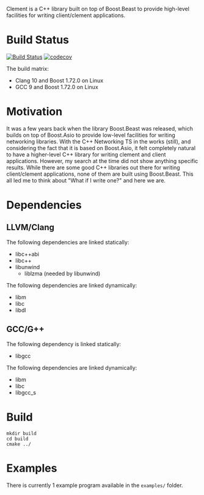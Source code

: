 Clement is a C++ library built on top of Boost.Beast to provide high-level facilities for writing client/clement applications.

# Build Status
[![Build Status](https://travis-ci.com/knejadfard/clement.svg?token=BQuV76EB4xzpZzDPez3Z&branch=master)](https://travis-ci.com/knejadfard/clement) [![codecov](https://codecov.io/gh/knejadfard/clement/branch/master/graph/badge.svg)](https://codecov.io/gh/knejadfard/clement)

The build matrix:
- Clang 10 and Boost 1.72.0 on Linux
- GCC 9 and Boost 1.72.0 on Linux

# Motivation
It was a few years back when the library Boost.Beast was released, which builds on top of Boost.Asio to provide low-level facilities for writing networking libraries.
With the C++ Networking TS in the works (still), and considering the fact that it is based on Boost.Asio, it felt completely natural to have a higher-level C++ library for writing clement and client applications. However, my search at the time did not show anything specific results. While there are some good C++ libraries out there for writing client/clement applications, none of them are built using Boost.Beast. This all led me to think about "What if I write one?" and here we are.


# Dependencies
## LLVM/Clang
The following dependencies are linked statically:
- libc++abi
- libc++
- libunwind
  - liblzma (needed by libunwind)

The following dependencies are linked dynamically:
- libm
- libc
- libdl

## GCC/G++
The following dependency is linked statically:
- libgcc

The following dependencies are linked dynamically:
- libm
- libc
- libgcc\_s

# Build
```
mkdir build
cd build
cmake ../
```

# Examples
There is currently 1 example program available in the `examples/` folder.
